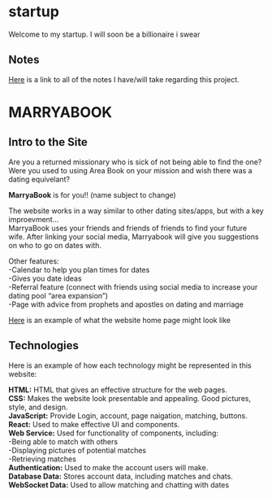 # startup
Welcome to my startup. I will soon be a billionaire i swear  
## Notes
[Here](https://github.com/bradencwatkins/startup/blob/main/notes.md) is a link to all of the notes I have/will take regarding this project.  

# MARRYABOOK  
## Intro to the Site  
Are you a returned missionary who is sick of not being able to find the one?  
Were you used to using Area Book on your mission and wish there was a dating equivelant?  
  
**MarryaBook** is for you!! (name subject to change)  
  
The website works in a way similar to other dating sites/apps, but with a key improevment...   
MarryaBook uses your friends and friends of friends to find your future wife. After linking your social media, Marryabook will give you suggestions on who to go on dates with.  
  
Other features:  
  -Calendar to help you plan times for dates  
  -Gives you date ideas  
  -Referral feature (connect with friends using social media to increase your dating pool “area expansion”)  
  -Page with advice from prophets and apostles on dating and marriage  
  
[Here](https://drive.google.com/file/d/1Eb0WA7tvIowid-mEEZiHedwYJ79e5i2W/view?usp=sharing) is an example of what the website home page might look like  

## Technologies  
Here is an example of how each technology might be represented in this website:  
  
**HTML:** HTML that gives an effective structure for the web pages.  
**CSS:** Makes the website look presentable and appealing. Good pictures, style, and design.  
**JavaScript:** Provide Login, account, page naigation, matching, buttons.  
**React:** Used to make effective UI and components.  
**Web Service:** Used for functionality of components, including:  
 -Being able to match with others  
 -Displaying pictures of potential matches  
 -Retrieving matches  
**Authentication:** Used to make the account users will make.  
**Database Data:** Stores account data, including matches and chats.  
**WebSocket Data:** Used to allow matching and chatting with dates  



